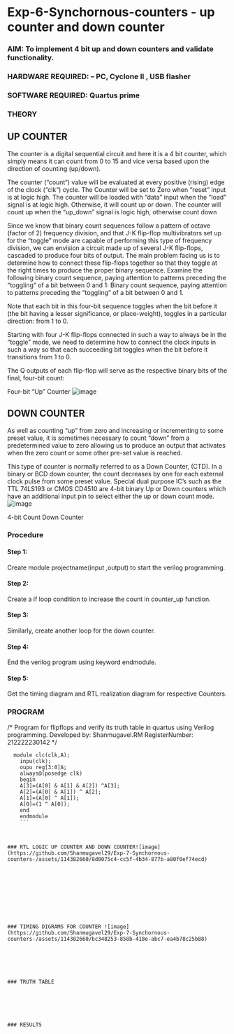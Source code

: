 # Exp-6-Synchornous-counters - up counter and down counter 
### AIM: To implement 4 bit up and down counters and validate  functionality.
### HARDWARE REQUIRED:  – PC, Cyclone II , USB flasher
### SOFTWARE REQUIRED:   Quartus prime
### THEORY 

## UP COUNTER 
The counter is a digital sequential circuit and here it is a 4 bit counter, which simply means it can count from 0 to 15 and vice versa based upon the direction of counting (up/down). 

The counter (“count“) value will be evaluated at every positive (rising) edge of the clock (“clk“) cycle.
The Counter will be set to Zero when “reset” input is at logic high.
The counter will be loaded with “data” input when the “load” signal is at logic high. Otherwise, it will count up or down.
The counter will count up when the “up_down” signal is logic high, otherwise count down

Since we know that binary count sequences follow a pattern of octave (factor of 2) frequency division, and that J-K flip-flop multivibrators set up for the “toggle” mode are capable of performing this type of frequency division, we can envision a circuit made up of several J-K flip-flops, cascaded to produce four bits of output.
The main problem facing us is to determine how to connect these flip-flops together so that they toggle at the right times to produce the proper binary sequence.
Examine the following binary count sequence, paying attention to patterns preceding the “toggling” of a bit between 0 and 1:
Binary count sequence, paying attention to patterns preceding the “toggling” of a bit between 0 and 1.

Note that each bit in this four-bit sequence toggles when the bit before it (the bit having a lesser significance, or place-weight), toggles in a particular direction: from 1 to 0.



 
 

Starting with four J-K flip-flops connected in such a way to always be in the “toggle” mode, we need to determine how to connect the clock inputs in such a way so that each succeeding bit toggles when the bit before it transitions from 1 to 0.

The Q outputs of each flip-flop will serve as the respective binary bits of the final, four-bit count:

 
 

Four-bit “Up” Counter
![image](https://user-images.githubusercontent.com/36288975/169644758-b2f4339d-9532-40c5-af40-8f4f8c942e2c.png)



## DOWN COUNTER 

As well as counting “up” from zero and increasing or incrementing to some preset value, it is sometimes necessary to count “down” from a predetermined value to zero allowing us to produce an output that activates when the zero count or some other pre-set value is reached.

This type of counter is normally referred to as a Down Counter, (CTD). In a binary or BCD down counter, the count decreases by one for each external clock pulse from some preset value. Special dual purpose IC’s such as the TTL 74LS193 or CMOS CD4510 are 4-bit binary Up or Down counters which have an additional input pin to select either the up or down count mode.
![image](https://user-images.githubusercontent.com/36288975/169644844-1a14e123-7228-4ed8-81a9-eb937dff4ac8.png)


4-bit Count Down Counter
### Procedure
#### Step 1:
Create module projectname(input ,output) to start the verilog programming.

#### Step 2:
Create a if loop condition to increase the count in counter_up function.

#### Step 3:
Similarly, create another loop for the down counter.

#### Step 4:
End the verilog program using keyword endmodule.

#### Step 5:
Get the timing diagram and RTL realization diagram for respective Counters.
### PROGRAM 
/*
Program for flipflops  and verify its truth table in quartus using Verilog programming.
Developed by: Shanmugavel.RM
RegisterNumber: 212222230142 
*/
```
  module clc(clk,A);
    inpu(clk);
    oupu reg[3:0]A;
    always@(posedge clk)
    begin
    A[3]=(A[0] & A[1] & A[2]) ^A[3];
    A[2]=(A[0] & A[1]) ^ A[2];
    A[1]=(A[0] ^ A[1]);
    A[0]=(1 ^ A[0]);
    end
    endmodule
    ```
   


### RTL LOGIC UP COUNTER AND DOWN COUNTER![image](https://github.com/Shanmugavel29/Exp-7-Synchornous-counters-/assets/114382660/8d0075c4-cc5f-4b34-877b-a80f0ef74ecd)










### TIMING DIGRAMS FOR COUNTER ![image](https://github.com/Shanmugavel29/Exp-7-Synchornous-counters-/assets/114382660/bc348253-858b-418e-abc7-ea4b78c25b88)
 





### TRUTH TABLE 






### RESULTS 

